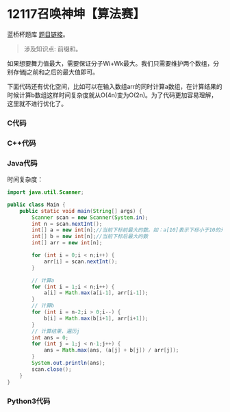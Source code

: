 # 12117召唤神坤【算法赛】

蓝桥杯题库 [题目链接](https://www.lanqiao.cn/problems/12117/learning/)。

> 涉及知识点: 前缀和。

如果想要舞力值最大，需要保证分子Wi+Wk最大。我们只需要维护两个数组，分别存储j之前和之后的最大值即可。

下面代码还有优化空间，比如可以在输入数组arr的同时计算a数组，在计算结果的时候计算b数组这样时间复杂度就从O(4n)变为O(2n)。为了代码更加容易理解，这里就不进行优化了。
### C代码

### C++代码

### Java代码
时间复杂度：
```Java
import java.util.Scanner;

public class Main {
    public static void main(String[] args) {
        Scanner scan = new Scanner(System.in);
        int n = scan.nextInt();
        int[] a = new int[n];//当前下标前最大的数。如：a[10]表示下标小于10的元素中的最大值
        int[] b = new int[n];//当前下标后最大的数
        int[] arr = new int[n];

        for (int i = 0;i < n;i++) {
            arr[i] = scan.nextInt();
        }

        // 计算a
        for (int i = 1;i < n;i++) {
            a[i] = Math.max(a[i-1], arr[i-1]);
        }
        // 计算b
        for (int i = n-2;i > 0;i--) {
            b[i] = Math.max(b[i+1], arr[i+1]);
        }
        // 计算结果，遍历j
        int ans = 0;
        for (int j = 1;j < n-1;j++) {
        	ans = Math.max(ans, (a[j] + b[j]) / arr[j]);
        }
        System.out.println(ans);
        scan.close();
    }
}
```

### Python3代码